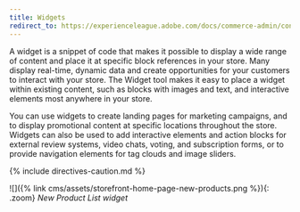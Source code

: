```yaml
---
title: Widgets
redirect_to: https://experienceleague.adobe.com/docs/commerce-admin/content-design/elements/widgets/widgets.html
---
```


A widget is a snippet of code that makes it possible to display a wide range of content and place it at specific block references in your store. Many display real-time, dynamic data and create opportunities for your customers to interact with your store. The Widget tool makes it easy to place a widget within existing content, such as blocks with images and text, and interactive elements most anywhere in your store.

You can use widgets to create landing pages for marketing campaigns, and to display promotional content at specific locations throughout the store. Widgets can also be used to add interactive elements and action blocks for external review systems, video chats, voting, and subscription forms, or to provide navigation elements for tag clouds and image sliders.

{% include directives-caution.md %}

![]({% link cms/assets/storefront-home-page-new-products.png %}){: .zoom}
_New Product List widget_
